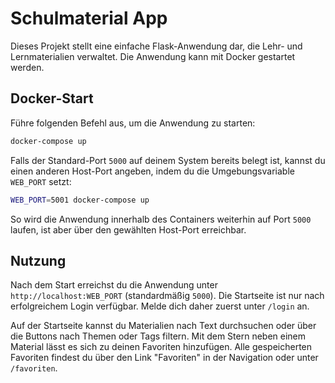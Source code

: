 # Schulmaterial App

Dieses Projekt stellt eine einfache Flask-Anwendung dar, die Lehr- und Lernmaterialien verwaltet. Die Anwendung kann mit Docker gestartet werden.

## Docker-Start

Führe folgenden Befehl aus, um die Anwendung zu starten:

```bash
docker-compose up
```

Falls der Standard-Port `5000` auf deinem System bereits belegt ist, kannst du einen anderen Host-Port angeben, indem du die Umgebungsvariable `WEB_PORT` setzt:

```bash
WEB_PORT=5001 docker-compose up
```

So wird die Anwendung innerhalb des Containers weiterhin auf Port `5000` laufen, ist aber über den gewählten Host-Port erreichbar.
## Nutzung

Nach dem Start erreichst du die Anwendung unter `http://localhost:WEB_PORT` (standardmäßig `5000`).
Die Startseite ist nur nach erfolgreichem Login verfügbar. Melde dich daher zuerst unter `/login` an.

Auf der Startseite kannst du Materialien nach Text durchsuchen oder über die Buttons nach Themen oder Tags filtern. Mit dem Stern neben einem Material lässt es sich zu deinen Favoriten hinzufügen. Alle gespeicherten Favoriten findest du über den Link "Favoriten" in der Navigation oder unter `/favoriten`.

